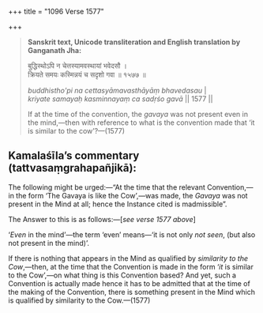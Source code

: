 +++
title = "1096 Verse 1577"

+++
> **Sanskrit text, Unicode transliteration and English translation by Ganganath Jha:** 
>
> बुद्धिस्थोऽपि न चेत्तस्यामवस्थायां भवेदसौ ।  
> क्रियते समयः कस्मिन्नयं च सदृशो गवा ॥ १५७७ ॥ 
>
> *buddhistho'pi na cettasyāmavasthāyāṃ bhavedasau* \|  
> *kriyate samayaḥ kasminnayaṃ ca sadṛśo gavā* \|\| 1577 \|\| 
>
> If at the time of the convention, the *gavaya* was not present even in the mind,—then with reference to what is the convention made that ‘it is similar to the cow’?—(1577)



## Kamalaśīla’s commentary (tattvasaṃgrahapañjikā):

The following might be urged:—“At the time that the relevant Convention,—in the form ‘The Gavaya is like the Cow’,—was made, the *Gavaya* was not present in the Mind at all; hence the Instance cited is madmissible”.

The Answer to this is as follows:—[*see verse 1577 above*]

‘*Even* in the mind’—the term ‘even’ means—‘it is not only *not seen*, (but also not present in the mind)’.

If there is nothing that appears in the Mind as qualified by *similarity to the Cow*,—then, at the time that the Convention is made in the form ‘*it* is similar to the Cow’,—on what thing is this Convention based? And yet, such a Convention is actually made hence it has to be admitted that at the time of the making of the Convention, there is something present in the Mind which is qualified by similarity to the Cow.—(1577)


